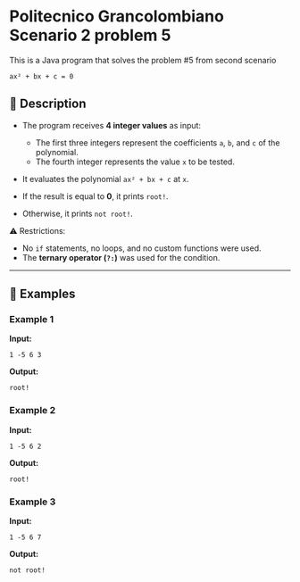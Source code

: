 # Politecnico Grancolombiano Scenario 2 problem 5

This is a Java program that solves the problem #5 from second scenario 

```
ax² + bx + c = 0
```

## 📌 Description

- The program receives **4 integer values** as input:  
  - The first three integers represent the coefficients `a`, `b`, and `c` of the polynomial.  
  - The fourth integer represents the value `x` to be tested.  

- It evaluates the polynomial `ax² + bx + c` at `x`.  
- If the result is equal to **0**, it prints `root!`.  
- Otherwise, it prints `not root!`.  

⚠️ Restrictions:
- No `if` statements, no loops, and no custom functions were used.  
- The **ternary operator (`?:`)** was used for the condition.

---

## 📖 Examples

### Example 1
**Input:**
```
1 -5 6 3
```
**Output:**
```
root!
```

### Example 2
**Input:**
```
1 -5 6 2
```
**Output:**
```
root!
```

### Example 3
**Input:**
```
1 -5 6 7
```
**Output:**
```
not root!
```